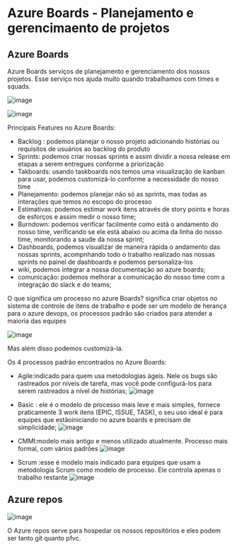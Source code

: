 # Azure Boards - Planejamento e gerencimaento de projetos

## Azure Boards

Azure Boards serviços de planejamento e gerenciamento dos nossos projetos.
Esse serviço nos ajuda muito quando trabalhamos com times e squads.

![image](https://github.com/aevilesaguiar/azure-devops-board-repos-pipelane-test-artefats/assets/52088444/5e2eda95-f651-4029-a8ed-dee5c12dadf5)

![image](https://github.com/aevilesaguiar/azure-devops-board-repos-pipelane-test-artefats/assets/52088444/2da2a5b1-948d-4f20-a41f-b6de712e410c)

Principais Features no Azure Boards:

- Backlog : podemos planejar o nosso projeto adicionando histórias ou requisitos de usuários ao backlog do produto
- Sprints: podemos criar nossas sprints e assim dividir a nossa release em etapas a serem entregues conforme a priorização
- Takboards: usando taskboards nós temos uma visualização de kanban para usar, podemos customizá-lo conforme a necessidade do nosso time
- Planejamento: podemos planejar não só as sprints, mas todas as interações que temos no escopo do processo
- Estimativas: podemos estimar work itens através de story points e horas de esforços e assim medir o nosso time;
- Burndown: podemos verificar facilmente como está o andamento do nosso time, verificando se ele está abaixo ou acima da linha do nosso time, monitorando a saude da nossa sprint;
- Dashboards, podemos visualizar de maneira rápida o andamento das nossas sprints, acompnhando todo o trabalho realizado nas nossas sprints no painel de dashboards e podemos personaliza-los
- wiki, podemos integrar a nossa documentação ao azure boards;
- comunicação: podemos melhorar a comunicação do nosso time com a integração do slack e do teams;

O que significa um processo no azure Boards? significa criar objetos no sistema de controle de itens de trabalho e pode ser um modelo de herança para o azure devops, os processos padrão são criados para atender a maioria das equipes

![image](https://github.com/aevilesaguiar/azure-devops-board-repos-pipelane-test-artefats/assets/52088444/6239265e-c495-4b11-9486-67a673f6b4a0)

Mas além disso podemos customizá-la.

Os 4 processos padrão encontrados no Azure Boards:

- Agile:indicado para quem usa metodologias ágeis. Nele os bugs são rastreados por níveis de tarefa, mas você pode configurá-los para serem rastreados a nível de histórias;
![image](https://github.com/aevilesaguiar/azure-devops-board-repos-pipelane-test-artefats/assets/52088444/2f38a451-5fa1-47fc-98ea-810b1a47b4f4)

  
- Basic : ele é o modelo de processo mais leve e mais simples, fornece praticamente 3 work itens (EPIC, ISSUE, TASK), o seu uso ideal é para equipes que estãoiniciando no azure boards e precisam de simplicidade;
![image](https://github.com/aevilesaguiar/azure-devops-board-repos-pipelane-test-artefats/assets/52088444/7a91aa6d-b6f6-4a5c-9511-bc1287ee723d)
 
- CMMI:modelo mais antigo e menos utilizado  atualmente. Processo mais formal, com vários padrões
![image](https://github.com/aevilesaguiar/azure-devops-board-repos-pipelane-test-artefats/assets/52088444/75997f0e-7f63-432e-806e-ab49807911be)

  
- Scrum :esse é  modelo mais indicado para equipes que usam a metodologia Scrum como modelo de processo. Ele controla apenas o trabalho restante
![image](https://github.com/aevilesaguiar/azure-devops-board-repos-pipelane-test-artefats/assets/52088444/e435a542-ecd8-4e59-a1a4-809b92d1ec86)


## Azure repos

![image](https://github.com/aevilesaguiar/azure-devops-board-repos-pipelane-test-artefats/assets/52088444/2c604690-a3c9-4f3e-b5bd-35230d5976f6)

O Azure repos serve para hospedar os nossos repositórios e eles podem ser tanto git quanto pfvc.




